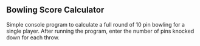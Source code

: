 ## Bowling Score Calculator

Simple console program to calculate a full round of 10 pin bowling for a single player. After running the program, enter the number of pins knocked down for each throw.
